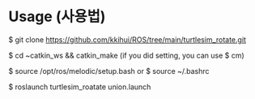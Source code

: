 # Usage (사용법)

$ git clone https://github.com/kkihui/ROS/tree/main/turtlesim_rotate.git

$ cd ~catkin_ws && catkin_make
(if you did setting, you can use $ cm)

$ source /opt/ros/melodic/setup.bash
or
$ source ~/.bashrc

$ roslaunch turtlesim_roatate union.launch
